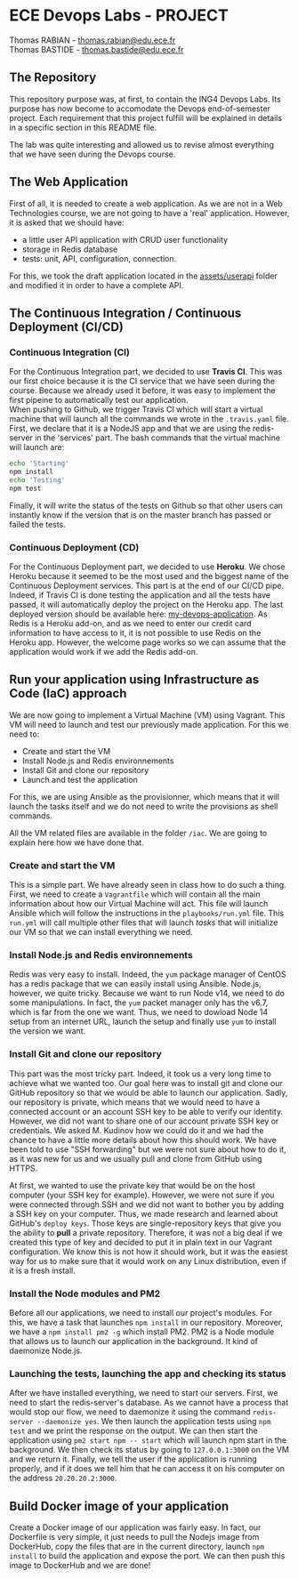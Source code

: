 # ECE Devops Labs - PROJECT

Thomas RABIAN - thomas.rabian@edu.ece.fr\
Thomas BASTIDE - thomas.bastide@edu.ece.fr

## The Repository

This repository purpose was, at first, to contain the ING4 Devops Labs. Its purpose has now become to accomodate the Devops end-of-semester project. Each requirement that this project fulfill will be explained in details in a specific section in this README file.

The lab was quite interesting and allowed us to revise almost everything that we have seen during the Devops course.

## The Web Application

First of all, it is needed to create a web application. As we are not in a Web Technologies course, we are not going to have a 'real' application. However, it is asked that we should have:

- a little user API application with CRUD user functionality
- storage in Redis database
- tests: unit, API, configuration, connection.

For this, we took the draft application located in the [assets/userapi](modules/4-continuous-testing/assets/userapi) folder and modified it in order to have a complete API.

## The Continuous Integration / Continuous Deployment (CI/CD)

### Continuous Integration (CI)

For the Continuous Integration part, we decided to use __Travis CI__. This was our first choice because it is the CI service that we have seen during the course. Because we already used it before, it was easy to implement the first pipeine to automatically test our application.\
When pushing to Github, we trigger Travis CI which will start a virtual machine that will launch all the commands we wrote in the `.travis.yaml` file. First, we declare that it is a NodeJS app and that we are using the redis-server in the 'services' part. The bash commands that the virtual machine will launch are:

```bash
echo 'Starting'
npm install
echo 'Testing'
npm test
```

Finally, it will write the status of the tests on Github so that other users can instantly know if the version that is on the master branch has passed or failed the tests.

### Continuous Deployment (CD)

For the Continuous Deployment part, we decided to use __Heroku__. We chose Heroku because it seemed to be the most used and the biggest name of the Continuous Deployment services. This part is at the end of our CI/CD pipe. Indeed, if Travis CI is done testing the application and all the tests have passed, it will automatically deploy the project on the Heroku app. The last deployed version should be available here: [my-devops-application](https://my-devops-application.herokuapp.com/).
As Redis is a Heroku add-on, and as we need to enter our credit card information to have access to it, it is not possible to use Redis on the Heroku app. However, the welcome page works so we can assume that the application would work if we add the Redis add-on.

## Run your application using Infrastructure as Code (IaC) approach

We are now going to implement a Virtual Machine (VM) using Vagrant. This VM will need to launch and test our previously made application. For this we need to:

- Create and start the VM
- Install Node.js and Redis environnements
- Install Git and clone our repository
- Launch and test the application

For this, we are using Ansible as the provisionner, which means that it will launch the tasks itself and we do not need to write the provisions as shell commands.

All the VM related files are available in the folder `/iac`. We are going to explain here how we have done that.

### Create and start the VM

This is a simple part. We have already seen in class how to do such a thing. First, we need to create a `Vagrantfile` which will contain all the main information about how our Virtual Machine will act. This file will launch Ansible which will follow the instructions in the `playbooks/run.yml` file. This `run.yml` will call multiple other files that will launch _tasks_ that will initialize our VM so that we can install everything we need.

### Install Node.js and Redis environnements

Redis was very easy to install. Indeed, the `yum` package manager of CentOS has a redis package that we can easily install using Ansible. Node.js, however, we quite tricky. Because we want to run Node v14, we need to do some manipulations. In fact, the `yum` packet manager only has the v6.7, which is far from the one we want. Thus, we need to dowload Node 14 setup from an internet URL, launch the setup and finally use `yum` to install the version we want.

### Install Git and clone our repository

This part was the most tricky part. Indeed, it took us a very long time to achieve what we wanted too. Our goal here was to install git and clone our GitHub repository so that we would be able to launch our application. Sadly, our repository is private, which means that we would need to have a connected account or an account SSH key to be able to verify our identity. However, we did not want to share one of our account private SSH key or credentials. We asked M. Kudinov how we could do it and we had the chance to have a little more details about how this should work. We have been told to use "SSH forwarding" but we were not sure about how to do it, as it was new for us and we usually pull and clone from GitHub using HTTPS.

At first, we wanted to use the private key that would be on the host computer (your SSH key for example). However, we were not sure if you were connected through SSH and we did not want to bother you by adding a SSH key on your computer. Thus, we made research and learned about GitHub's `deploy keys`. Those keys are single-repository keys that give you the ability to __pull__ a private repository. Therefore, it was not a big deal if we created this type of key and decided to put it in plain text in our Vagrant configuration. We know this is not how it should work, but it was the easiest way for us to make sure that it would work on any Linux distribution, even if it is a fresh install.

### Install the Node modules and PM2

Before all our applications, we need to install our project's modules. For this, we have a task that launches `npm install` in our repository. Moreover, we have a `npm install pm2 -g` which install PM2. PM2 is a Node module that allows us to launch our application in the background. It kind of daemonize Node.js.

### Launching the tests, launching the app and checking its status

After we have installed everything, we need to start our servers. First, we need to start the redis-server's database. As we cannot have a process that would stop our flow, we need to daemonize it using the command `redis-server --daemonize yes`. We then launch the application tests using `npm test` and we print the response on the output. We can then start the application using `pm2 start npm -- start` which will launch npm start in the background. We then check its status by going to `127.0.0.1:3000` on the VM and we return it. Finally, we tell the user if the application is running properly, and if it does we tell him that he can access it on his computer on the address `20.20.20.2:3000`.

## Build Docker image of your application

Create a Docker image of our application was fairly easy. In fact, our Dockerfile is very simple, it just needs to pull the Nodejs image from DockerHub, copy the files that are in the current directory, launch `npm install` to build the application and expose the port. We can then push this image to DockerHub and we are done!
